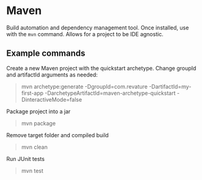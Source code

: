 # Maven 
Build automation and dependency management tool. Once installed, use with the `mvn` command. Allows for a project to be IDE agnostic.

## Example commands
Create a new Maven project with the quickstart archetype. Change groupId and artifactId arguments as needed:
>mvn archetype:generate -DgroupId=com.revature -DartifactId=my-first-app -DarchetypeArtifactId=maven-archetype-quickstart -DinteractiveMode=false

Package project into a jar
>mvn package

Remove target folder and compiled build
>mvn clean

Run JUnit tests
>mvn test

